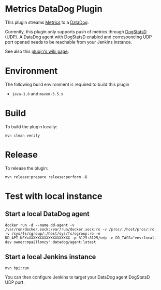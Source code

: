 # Metrics DataDog Plugin

This plugin streams [Metrics](http://wiki.jenkins-ci.org/display/JENKINS/Metrics+Plugin) to
a [DataDog](https://www.datadoghq.com/).

Currently, this plugin only supports push of metrics through [DogStatsD](https://docs.datadoghq.com/developers/dogstatsd/) (UDP).
A DataDog agent with DogStatsD enabled and corresponding UDP port opened needs to be reachable from your Jenkins instance.

See also this [plugin's wiki page][wiki].

# Environment

The following build environment is required to build this plugin

* `java-1.8` and `maven-3.5.x`

# Build

To build the plugin locally:

    mvn clean verify

# Release

To release the plugin:

    mvn release:prepare release:perform -B

# Test with local instance

## Start a local DataDog agent

    docker run -d --name dd-agent -v /var/run/docker.sock:/var/run/docker.sock:ro -v /proc/:/host/proc/:ro -v /sys/fs/cgroup/:/host/sys/fs/cgroup:ro -e DD_API_KEY=XXXXXXXXXXXXXXXXXXX -p 8125:8125/udp -e DD_TAGS="env:local-dev owner:mpailloncy" datadog/agent:latest


## Start a local Jenkins instance

    mvn hpi:run


You can then configure Jenkins to target your DataDog agent DogStatsD UDP port.

  [wiki]: http://wiki.jenkins-ci.org/display/JENKINS/Metrics+DataDog+Plugin

